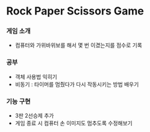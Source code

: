# Rock Paper Scissors Game

### 게임 소개

- 컴퓨터와 가위바위보를 해서 몇 번 이겼는지를 점수로 기록

### 공부

- 객체 사용법 익히기
- 비동기 : 타이머를 멈췄다가 다시 작동시키는 방법 배우기

### 기능 구현

- 3판 2선승제 추가
- 게임 종료 시 컴퓨터 손 이미지도 멈추도록 수정해보기
